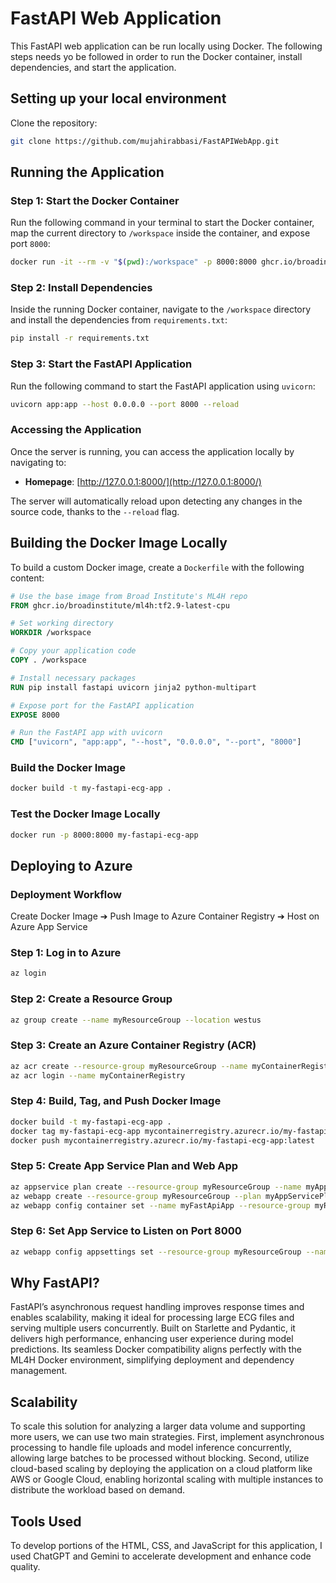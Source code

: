 # FastAPI Web Application

This FastAPI web application can be run locally using Docker. The following steps needs yo be followed in order to run the Docker container, install dependencies, and start the application.

## Setting up your local environment

Clone the repository:

```bash
git clone https://github.com/mujahirabbasi/FastAPIWebApp.git
```

## Running the Application

### Step 1: Start the Docker Container

Run the following command in your terminal to start the Docker container, map the current directory to `/workspace` inside the container, and expose port `8000`:

```bash
docker run -it --rm -v "$(pwd):/workspace" -p 8000:8000 ghcr.io/broadinstitute/ml4h:tf2.9-latest-cpu
```

### Step 2: Install Dependencies

Inside the running Docker container, navigate to the `/workspace` directory and install the dependencies from `requirements.txt`:

```bash
pip install -r requirements.txt
```

### Step 3: Start the FastAPI Application

Run the following command to start the FastAPI application using `uvicorn`:

```bash
uvicorn app:app --host 0.0.0.0 --port 8000 --reload
```

### Accessing the Application

Once the server is running, you can access the application locally by navigating to:

- **Homepage**: [http://127.0.0.1:8000/](http://127.0.0.1:8000/)

The server will automatically reload upon detecting any changes in the source code, thanks to the `--reload` flag.

## Building the Docker Image Locally

To build a custom Docker image, create a `Dockerfile` with the following content:

```dockerfile
# Use the base image from Broad Institute's ML4H repo
FROM ghcr.io/broadinstitute/ml4h:tf2.9-latest-cpu

# Set working directory
WORKDIR /workspace

# Copy your application code
COPY . /workspace

# Install necessary packages
RUN pip install fastapi uvicorn jinja2 python-multipart

# Expose port for the FastAPI application
EXPOSE 8000

# Run the FastAPI app with uvicorn
CMD ["uvicorn", "app:app", "--host", "0.0.0.0", "--port", "8000"]
```

### Build the Docker Image

```bash
docker build -t my-fastapi-ecg-app .
```

### Test the Docker Image Locally

```bash
docker run -p 8000:8000 my-fastapi-ecg-app
```

## Deploying to Azure

### Deployment Workflow
Create Docker Image ➔ Push Image to Azure Container Registry ➔ Host on Azure App Service

### Step 1: Log in to Azure

```bash
az login
```

### Step 2: Create a Resource Group

```bash
az group create --name myResourceGroup --location westus
```

### Step 3: Create an Azure Container Registry (ACR)

```bash
az acr create --resource-group myResourceGroup --name myContainerRegistry --sku Basic
az acr login --name myContainerRegistry
```

### Step 4: Build, Tag, and Push Docker Image

```bash
docker build -t my-fastapi-ecg-app .
docker tag my-fastapi-ecg-app mycontainerregistry.azurecr.io/my-fastapi-ecg-app:latest
docker push mycontainerregistry.azurecr.io/my-fastapi-ecg-app:latest
```

### Step 5: Create App Service Plan and Web App

```bash
az appservice plan create --resource-group myResourceGroup --name myAppServicePlan --is-linux --sku B1
az webapp create --resource-group myResourceGroup --plan myAppServicePlan --name myFastApiApp --deployment-container-image-name mycontainerregistry.azurecr.io/my-fastapi-ecg-app:latest
az webapp config container set --name myFastApiApp --resource-group myResourceGroup --docker-custom-image-name mycontainerregistry.azurecr.io/my-fastapi-ecg-app:latest --docker-registry-server-url https://mycontainerregistry.azurecr.io
```

### Step 6: Set App Service to Listen on Port 8000

```bash
az webapp config appsettings set --resource-group myResourceGroup --name myFastApiApp --settings WEBSITES_PORT=8000
```

## Why FastAPI?

FastAPI’s asynchronous request handling improves response times and enables scalability, making it ideal for processing large ECG files and serving multiple users concurrently. Built on Starlette and Pydantic, it delivers high performance, enhancing user experience during model predictions. Its seamless Docker compatibility aligns perfectly with the ML4H Docker environment, simplifying deployment and dependency management.

## Scalability

To scale this solution for analyzing a larger data volume and supporting more users, we can use two main strategies. First, implement asynchronous processing to handle file uploads and model inference concurrently, allowing large batches to be processed without blocking. Second, utilize cloud-based scaling by deploying the application on a cloud platform like AWS or Google Cloud, enabling horizontal scaling with multiple instances to distribute the workload based on demand. 

## Tools Used
To develop portions of the HTML, CSS, and JavaScript for this application, I used ChatGPT and Gemini to accelerate development and enhance code quality.

